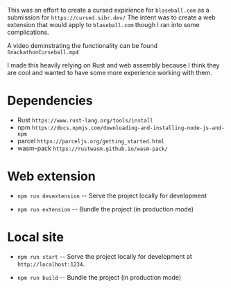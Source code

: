 This was an effort to create a cursed expirience for `blaseball.com` as a submission for `https://cursed.sibr.dev/`
The intent was to create a web extension that would apply to `blaseball.com` though I ran into some complications.

A video deminstrating the functionality can be found `SnackathonCurseball.mp4`

I made this heavily relying on Rust and web assembly because I think they are cool and wanted to have some more experience working with them.

# Dependencies
* Rust `https://www.rust-lang.org/tools/install`
* npm `https://docs.npmjs.com/downloading-and-installing-node-js-and-npm`
* parcel `https://parceljs.org/getting_started.html`
* wasm-pack `https://rustwasm.github.io/wasm-pack/`
# Web extension

* `npm run devextension` -- Serve the project locally for development

* `npm run extension` -- Bundle the project (in production mode)
# Local site

* `npm run start` -- Serve the project locally for
  development at `http://localhost:1234`.

* `npm run build` -- Bundle the project (in production mode)
